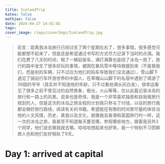 ```yaml
---
title: IcelandTrip
katex: false
mathjax: false
date: 2024-04-27 14:42:02
tags:
cover_image: /imgs/coverImgs/IcelandTrip.jpg
---
```


>前言：距离我冰岛旅行已经过去了两个星期左右了，很多事情，很多感觉可能都想不起来了，但是还是希望通过书写的方式尽力记录下当时的点滴。我们花费了八天的时间，租了一辆前驱车，满打满算也是绕了冰岛一周了，旅行的路中发生了很多好玩的事情，被困在暴风雪中等待救援到来（不是救我们，而是别的车辆，只不过应为他们的陷车导致我们没法通过），雪山脚下遇见了骑自行车环游世界的中国人，在草帽山山脚下的名宿中遇到了周游了39国的爷爷（其实并不知道他的年龄，只不过看他满头灰白发），很幸运看见了很多之前不曾见过的自然景象，极光，火山等等，仅以此篇记录冰岛的旅行和一路上的风景。说来也是奇怪，我是一个非常喜欢独旅和自我做旅行规划的人，但是这次的冰岛之旅全程的计划我只参与了付钱，以往的旅行我都会做好旅行路线，阅读有关的书籍，希望能在有限的时间里尽量的体验当地的人文风情，历史，美食以及文化，就像我去香港和英国旅行时一样，这一次的冰岛之旅，我甚至不知道每天要去哪，参观哪些地方，跟着我另外3个同学，他们说去哪我就去哪。哈哈哈想起来也好笑，我一个特别不习惯群旅人也和他们友好相处了8天。

# Day 1: arrived at capital


